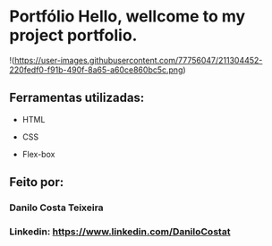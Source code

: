 # Portfólio Hello, wellcome to my project portfolio.

!(https://user-images.githubusercontent.com/77756047/211304452-220fedf0-f91b-490f-8a65-a60ce860bc5c.png)

## Ferramentas utilizadas:

* HTML

* CSS

* Flex-box

## Feito por:

### Danilo Costa Teixeira

### Linkedin: https://www.linkedin.com/DaniloCostat
